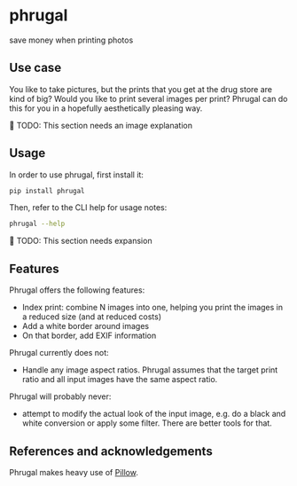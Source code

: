 # phrugal

save money when printing photos

## Use case

You like to take pictures, but the prints that you get at the drug store are kind of big?
Would you like to print several images per print? Phrugal can do this for you in a
hopefully aesthetically pleasing way.

🚧 TODO: This section needs an image explanation

## Usage

In order to use phrugal, first install it:

```bash
pip install phrugal
```

Then, refer to the CLI help for usage notes:

```bash
phrugal --help
```

🚧 TODO: This section needs expansion

## Features

Phrugal offers the following features:

* Index print: combine N images into one, helping you print the images in a reduced size (and at
  reduced costs)
* Add a white border around images
* On that border, add EXIF information

Phrugal currently does not:

* Handle any image aspect ratios. Phrugal assumes that the target print ratio and all input images
  have the same aspect ratio.

Phrugal will probably never:

* attempt to modify the actual look of the input image, e.g. do a black and white conversion or
  apply some filter. There are better tools for that.

## References and acknowledgements

Phrugal makes heavy use of [Pillow](https://pillow.readthedocs.io/en/stable/).
